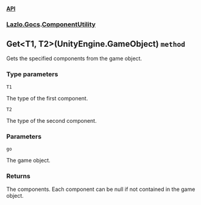 #### [API](./API.md 'API')
### [Lazlo.Gocs](./API.md#Lazlo-Gocs 'Lazlo.Gocs').[ComponentUtility](./Lazlo-Gocs-ComponentUtility.md 'Lazlo.Gocs.ComponentUtility')
## Get&lt;T1, T2&gt;(UnityEngine.GameObject) `method`
Gets the specified components from the game object.
### Type parameters

<a name='Lazlo-Gocs-ComponentUtility-Get-T1-_T2-(UnityEngine-GameObject)-T1'></a>
`T1`

The type of the first component.

<a name='Lazlo-Gocs-ComponentUtility-Get-T1-_T2-(UnityEngine-GameObject)-T2'></a>
`T2`

The type of the second component.
### Parameters

<a name='Lazlo-Gocs-ComponentUtility-Get-T1-_T2-(UnityEngine-GameObject)-go'></a>
`go`

The game object.
### Returns
The components. Each component can be null if not contained in the game object.

